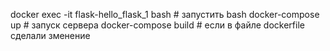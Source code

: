 docker exec -it flask-hello_flask_1 bash # запустить bash
docker-compose up # запуск сервера
docker-compose build # если в файле dockerfile сделали зменение



